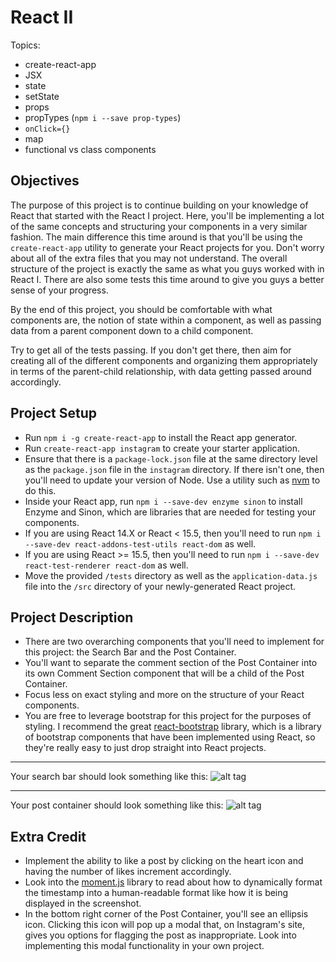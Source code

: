 # React II

Topics:
 * create-react-app
 * JSX
 * state
 * setState
 * props
 * propTypes (`npm i --save prop-types`)
 * `onClick={}`
 * map
 * functional vs class components

## Objectives
The purpose of this project is to continue building on your knowledge of React that started with the React I project. Here, you'll be implementing a lot of the same concepts and structuring your components in a very similar fashion. The main difference this time around is that you'll be using the `create-react-app` utility to generate your React projects for you. Don't worry about all of the extra files that you may not understand. The overall structure of the project is exactly the same as what you guys worked with in React I. There are also some tests this time around to give you guys a better sense of your progress. 

By the end of this project, you should be comfortable with what components are, the notion of state within a component, as well as passing data from a parent component down to a child component. 

Try to get all of the tests passing. If you don't get there, then aim for creating all of the different components and organizing them appropriately in terms of the parent-child relationship, with data getting passed around accordingly. 

## Project Setup
  * Run `npm i -g create-react-app` to install the React app generator.
  * Run `create-react-app instagram` to create your starter application.
  * Ensure that there is a `package-lock.json` file at the same directory level as the `package.json` file in the `instagram` directory. If there isn't one, then you'll need to update your version of Node. Use a utility such as [nvm](https://github.com/creationix/nvm) to do this. 
  * Inside your React app, run `npm i --save-dev enzyme sinon` to install Enzyme and Sinon, which are libraries that are needed for testing your components. 
  * If you are using React 14.X or React < 15.5, then you'll need to run `npm i --save-dev react-addons-test-utils react-dom` as well.
  * If you are using React >= 15.5, then you'll need to run `npm i --save-dev react-test-renderer react-dom` as well. 
  * Move the provided `/tests` directory as well as the `application-data.js` file into the `/src` directory of your newly-generated React project.

## Project Description
  * There are two overarching components that you'll need to implement for this project: the Search Bar and the Post Container. 
  * You'll want to separate the comment section of the Post Container into its own Comment Section component that will be a child of the Post Container. 
  * Focus less on exact styling and more on the structure of your React components.
  * You are free to leverage bootstrap for this project for the purposes of styling. I recommend the great [react-bootstrap](https://react-bootstrap.github.io) library, which is a library of bootstrap components that have been implemented using React, so they're really easy to just drop straight into React projects. 

---

Your search bar should look something like this:
![alt tag](/assets/ig_search_bar.png)

---

Your post container should look something like this:
![alt tag](/assets/ig_post.png)

## Extra Credit
  * Implement the ability to like a post by clicking on the heart icon and having the number of likes increment accordingly. 
  * Look into the [moment.js](https://momentjs.com/) library to read about how to dynamically format the timestamp into a human-readable format like how it is being displayed in the screenshot. 
  * In the bottom right corner of the Post Container, you'll see an ellipsis icon. Clicking this icon will pop up a modal that, on Instagram's site, gives you options for flagging the post as inappropriate. Look into implementing this modal functionality in your own project. 